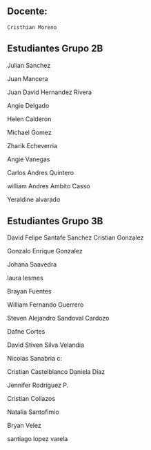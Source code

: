 ## Docente:

`Cristhian Moreno`

## Estudiantes Grupo 2B

Julian Sanchez

Juan Mancera

Juan David Hernandez Rivera

Angie Delgado

Helen Calderon

Michael Gomez

Zharik Echeverria

Angie Vanegas

Carlos Andres Quintero

william Andres Ambito Casso

Yeraldine alvarado


## Estudiantes Grupo 3B

David Felipe Santafe Sanchez
Cristian Gonzalez

Gonzalo Enrique Gonzalez

Johana Saavedra

laura lesmes

Brayan Fuentes

William Fernando Guerrero

Steven Alejandro Sandoval Cardozo

Dafne Cortes

David Stiven Silva Velandia

Nicolas Sanabria c:

Cristian Castelblanco
Daniela Diaz 

Jennifer Rodríguez P.

Cristian Collazos

Natalia Santofimio 

Bryan Velez

santiago lopez varela

